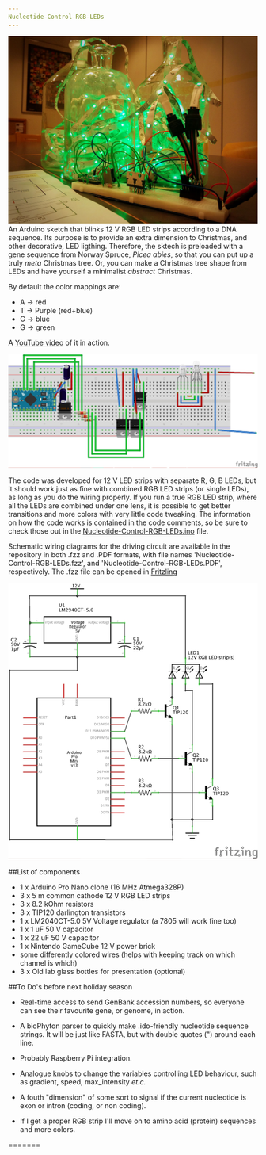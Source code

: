 ```yaml
---
Nucleotide-Control-RGB-LEDs
---
```

![](Picture-of-setup.jpg)
An Arduino sketch that blinks 12 V RGB LED strips according to a DNA
sequence. Its purpose is to provide an extra dimension to Christmas, and other
decorative, LED ligthing. Therefore, the sktech is preloaded with a
gene sequence from Norway Spruce, *Picea abies*, so that you can put up
a truly *meta* Christmas tree. Or, you can make a Christmas tree shape
from LEDs and have yourself a minimalist *abstract* Christmas.

By default the color mappings are:
* A -> red
* T -> Purple (red+blue)
* C -> blue
* G -> green

A [YouTube video](http://youtu.be/BJyEnSF20Co) of it in action.

![](Nucleotide-Control-RGB-LEDs_bb.jpg)


The code was developed for 12 V LED strips with separate R, G, B LEDs,
but it should work just as fine with combined RGB LED strips (or single
LEDs), as long as you do the wiring properly. If you run a true RGB LED strip,
where all the LEDs are combined under one lens, it is possible to get better
transitions and more colors with very little code tweaking. The
information on how the code works is contained in the code comments, so be sure to check those out in the [Nucleotide-Control-RGB-LEDs.ino](https://github.com/Oftatkofta/Nucleotide-Control-RGB-LEDs/blob/master/Nucleotide-Control-RGB-LEDs.ino) file.

Schematic wiring diagrams for the driving circuit are available in the
repository in both .fzz and .PDF formats, with file names
'Nucleotide-Control-RGB-LEDs.fzz', and
'Nucleotide-Control-RGB-LEDs.PDF', respectively. The .fzz file can be opened in [Fritzling](http://fritzing.org)

![](Nucleotide-Control-RGB-LEDs_schem.jpg)

##List of components

* 1 x Arduino Pro Nano clone (16 MHz Atmega328P)
* 3 x 5 m common cathode 12 V RGB LED strips
* 3 x 8.2 kOhm resistors
* 3 x TIP120 darlington transistors
* 1 x LM2040CT-5.0 5V Voltage regulator (a 7805 will work fine too)
* 1 x 1 uF 50 V capacitor
* 1 x 22 uF 50 V capacitor
* 1 x Nintendo GameCube 12 V power brick
* some differently colored wires (helps with keeping track on which
channel is which)
* 3 x Old lab glass bottles for presentation (optional)


##To Do's before next holiday season

* Real-time access to send GenBank accession numbers, so
everyone can see their favourite gene, or genome, in action.

* A bioPhyton parser to quickly make .ido-friendly nucleotide sequence strings. It will be just like FASTA, but with double quotes (") around each line.
 
* Probably Raspberry Pi integration.

* Analogue knobs to change the variables controlling LED behaviour, such as
gradient, speed, max_intensity *et.c.*

* A fouth "dimension" of some sort to signal if the current nucleotide
is exon or intron (coding, or non coding).

* If I get a proper RGB strip I'll move on to amino acid (protein) sequences and more colors.




=======
